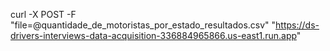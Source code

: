 curl -X POST -F "file=@quantidade_de_motoristas_por_estado_resultados.csv" "https://ds-drivers-interviews-data-acquisition-336884965866.us-east1.run.app"




